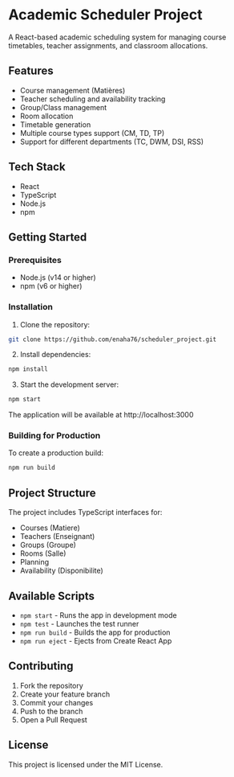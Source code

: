 # Academic Scheduler Project

A React-based academic scheduling system for managing course timetables, teacher assignments, and classroom allocations.

## Features

- Course management (Matières)
- Teacher scheduling and availability tracking
- Group/Class management
- Room allocation
- Timetable generation
- Multiple course types support (CM, TD, TP)
- Support for different departments (TC, DWM, DSI, RSS)

## Tech Stack

- React
- TypeScript
- Node.js
- npm

## Getting Started

### Prerequisites

- Node.js (v14 or higher)
- npm (v6 or higher)

### Installation

1. Clone the repository:
```bash
git clone https://github.com/enaha76/scheduler_project.git
```

2. Install dependencies:
```bash
npm install
```

3. Start the development server:
```bash
npm start
```

The application will be available at http://localhost:3000

### Building for Production

To create a production build:
```bash
npm run build
```

## Project Structure

The project includes TypeScript interfaces for:
- Courses (Matiere)
- Teachers (Enseignant)
- Groups (Groupe)
- Rooms (Salle)
- Planning
- Availability (Disponibilite)

## Available Scripts

- `npm start` - Runs the app in development mode
- `npm test` - Launches the test runner
- `npm run build` - Builds the app for production
- `npm run eject` - Ejects from Create React App

## Contributing

1. Fork the repository
2. Create your feature branch
3. Commit your changes
4. Push to the branch
5. Open a Pull Request

## License

This project is licensed under the MIT License.
